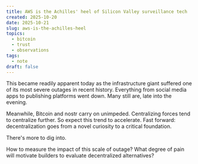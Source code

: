 ```yaml
---
title: AWS is the Achilles' heel of Silicon Valley surveillance tech
created: 2025-10-20
date: 2025-10-21
slug: aws-is-the-achilles-heel
topics:
  - bitcoin
  - trust
  - observations
tags:
  - note
draft: false
---
```

This became readily apparent today as the infrastructure giant suffered one of its most severe outages in recent history. Everything from social media apps to publishing platforms went down. Many still are, late into the evening. 

Meanwhile, Bitcoin and nostr carry on unimpeded. Centralizing forces tend to centralize further. So expect this trend to accelerate. Fast forward: decentralization goes from a novel curiosity to a critical foundation.

There's more to dig into.

How to measure the impact of this scale of outage? What degree of pain will motivate builders to evaluate decentralized alternatives? 
